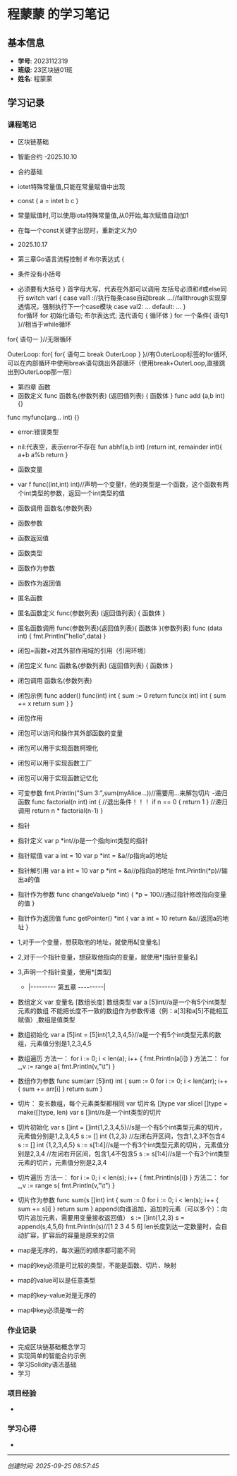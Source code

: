 # 程蒙蒙 的学习笔记

## 基本信息
- **学号**: 2023112319
- **班级**: 23区块链01班
- **姓名**: 程蒙蒙

## 学习记录

### 课程笔记
- 区块链基础
- 智能合约
-2025.10.10
- 合约基础

- iotet特殊常量值,只能在常量赋值中出现
- const (
    a = intet
    b
    c
)
- 常量赋值时,可以使用iota特殊常量值,从0开始,每次赋值自动加1
- 在每一个const关键字出现时，重新定义为0
- 2025.10.17
- 第三章Go语言流程控制
if 布尔表达式 {
- 条件没有小括号
- 必须要有大括号
}
首字母大写，代表在外部可以调用
左括号必须和if或else同行
switch varl {
    case val1 ://执行每条case自动break
    ...//fallthrough实现穿透情况，强制执行下一个case模块
    case val2:
    ...
    default:
    ...
}    
for循环
for 初始化语句; 布尔表达式; 迭代语句 {
    循环体
}
for 一个条件{
    语句1
}//相当于while循环

for{
    语句一
}//无限循环

OuterLoop:
for{
    for{
        语句二
        break OuterLoop
    }
}//有OuterLoop标签的for循环,可以在内部循环中使用break语句跳出外部循环（使用break+OuterLoop,直接跳出到OuterLoop那一层）

- 第四章
函数
- 函数定义
func 函数名(参数列表) (返回值列表) {
    函数体
}
func add (a,b int){}

func myfunc(arg... int) {}
- error:错误类型
- nil:代表空，表示error不存在
fun abhf(a,b int) (return int, remainder int){
    a+b
    a%b
    return
}
- 函数变量
- var f func((int,int) int)//声明一个变量f，他的类型是一个函数，这个函数有两个int类型的参数，返回一个int类型的值
- 函数调用
函数名(参数列表)
- 函数参数
- 函数返回值
- 函数类型
- 函数作为参数
- 函数作为返回值

- 匿名函数
- 匿名函数定义
func(参数列表) (返回值列表) {
    函数体
}
- 匿名函数调用
func(参数列表)(返回值列表){
    函数体
}(参数列表)
func (data int) {
    fmt.Println("hello",data)
}
- 闭包=函数+对其外部作用域的引用（引用环境）
- 闭包定义
func 函数名(参数列表) (返回值列表) {
    函数体
}
- 闭包调用
函数名(参数列表)
- 闭包示例
func adder() func(int) int {
    sum := 0
    return func(x int) int {
        sum += x
        return sum
    }
}
- 闭包作用
- 闭包可以访问和操作其外部函数的变量
- 闭包可以用于实现函数柯理化
- 闭包可以用于实现函数工厂
- 闭包可以用于实现函数记忆化

- 可变参数
fmt.Println("Sum 3:",sum(myAlice...))//需要用...来解包切片
-递归函数
func factorial(n int) int {
    //退出条件！！！
    if n == 0 {
        return 1
    }
    //递归调用
    return n * factorial(n-1)
}
- 指针
- 指针定义
var p *int//p是一个指向int类型的指针
- 指针赋值
var a int = 10
var p *int = &a//p指向a的地址
- 指针解引用
var a int = 10
var p *int = &a//p指向a的地址
fmt.Println(*p)//输出a的值
- 指针作为参数
func changeValue(p *int) {
    *p = 100//通过指针修改指向变量的值
}
- 指针作为返回值
func getPointer() *int {
    var a int = 10
    return &a//返回a的地址
}
- 1,对于一个变量，想获取他的地址，就使用&[变量名]
- 2,对于一个指针变量，想获取他指向的变量，就使用*[指针变量名]
- 3,声明一个指针变量，使用*[类型]
  - |--------- 第五章 ---------|
- 数组定义
var 变量名 [数组长度] 数组类型
var a [5]int//a是一个有5个int类型元素的数组
不能把长度不一致的数组作为参数传递（例：a[3]和a[5]不能相互赋值）,数组是值类型
- 数组初始化
var a [5]int = [5]int{1,2,3,4,5}//a是一个有5个int类型元素的数组，元素值分别是1,2,3,4,5
- 数组遍历
方法一：
for i := 0; i < len(a); i++ {
    fmt.Println(a[i])
}
方法二：
for _,v := range a{
    fmt.Println(v,"\t")
}
- 数组作为参数
func sum(arr [5]int) int {
    sum := 0
    for i := 0; i < len(arr); i++ {
        sum += arr[i]
    }
    return sum
}
- 切片：
 变长数组，每个元素类型都相同
var 切片名 []type
var slicel []type = make([]type, len)
var s []int//s是一个int类型的切片
- 切片初始化
var s []int = []int{1,2,3,4,5}//s是一个有5个int类型元素的切片，元素值分别是1,2,3,4,5
s := [] int {1,2,3}
//左闭右开区间，包含1,2,3不包含4
s := [] int {1,2,3,4,5}
s := s[1:4]//s是一个有3个int类型元素的切片，元素值分别是2,3,4
//左闭右开区间，包含1,4不包含5
s := s[1:4]//s是一个有3个int类型元素的切片，元素值分别是2,3,4
- 切片遍历
方法一：
for i := 0; i < len(s); i++ {
    fmt.Println(s[i])
}
方法二：
for _,v := range s{
    fmt.Println(v,"\t")
}
- 切片作为参数
func sum(s []int) int {
    sum := 0
    for i := 0; i < len(s); i++ {
        sum += s[i]
    }
    return sum
}
append(向谁追加，追加的元素（可以多个）：向切片追加元素，需要用变量接收返回值）
s := []int{1,2,3}
s = append(s,4,5,6)
fmt.Println(s)//[1 2 3 4 5 6]
len长度到达一定数量时，会自动扩容，扩容后的容量是原来的2倍

- map是无序的，每次遍历的顺序都可能不同
- map的key必须是可比较的类型，不能是函数、切片、映射
- map的value可以是任意类型
- map的key-value对是无序的
- map中key必须是唯一的
### 作业记录
- 完成区块链基础概念学习
- 实现简单的智能合约示例
- 学习Solidity语法基础
-   学习
### 项目经验
- 

### 学习心得
- 

---
*创建时间: 2025-09-25 08:57:45*



